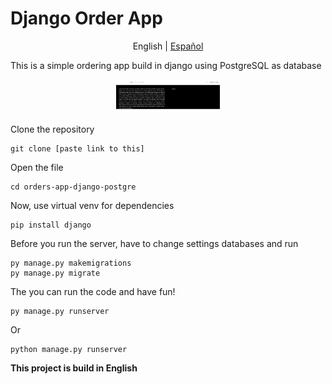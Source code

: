 # Django Order App
<p align="center">
  <span>English</span> |
  <a href="https://github.com/Fonsii/orders-app-django-postgre/blob/main/lang/spanish/README.md">Español</a>
</p>


This is a simple ordering app build in django using PostgreSQL as database

<p align="center" width="100%">
    <img width="33%" src="https://github.com/Fonsii/orders-app-django-postgre/blob/main/resources/readme_utils/orders_app_main_page.png"> 
</p>

Clone the repository

    git clone [paste link to this]

Open the file

    cd orders-app-django-postgre

Now, use virtual venv for dependencies

    pip install django

Before you run the server, have to change settings databases and run

    py manage.py makemigrations
    py manage.py migrate

The you can run the code and have fun!

    py manage.py runserver
    
Or

    python manage.py runserver

**This project is build in English**